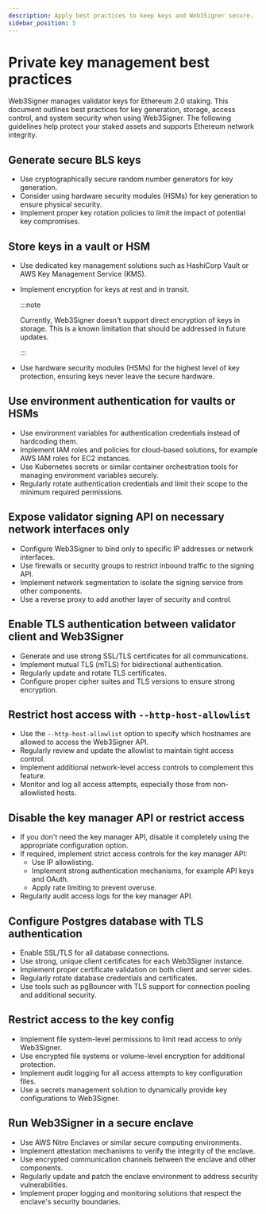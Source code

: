 ```yaml
---
description: Apply best practices to keep keys and Web3Signer secure.
sidebar_position: 5
---
```


# Private key management best practices

Web3Signer manages validator keys for Ethereum 2.0 staking. 
This document outlines best practices for key generation, storage, access control, and system security when using Web3Signer. 
The following guidelines help protect your staked assets and supports Ethereum network integrity.

## Generate secure BLS keys

- Use cryptographically secure random number generators for key generation.
- Consider using hardware security modules (HSMs) for key generation to ensure physical security.
- Implement proper key rotation policies to limit the impact of potential key compromises.

## Store keys in a vault or HSM

- Use dedicated key management solutions such as HashiCorp Vault or AWS Key Management Service (KMS).
- Implement encryption for keys at rest and in transit.

  :::note

  Currently, Web3Signer doesn't support direct encryption of keys in storage. This is a known limitation that should be addressed in future updates.

  :::

- Use hardware security modules (HSMs) for the highest level of key protection, ensuring keys never leave the secure hardware.

## Use environment authentication for vaults or HSMs

- Use environment variables for authentication credentials instead of hardcoding them.
- Implement IAM roles and policies for cloud-based solutions, for example AWS IAM roles for EC2 instances.
- Use Kubernetes secrets or similar container orchestration tools for managing environment variables securely.
- Regularly rotate authentication credentials and limit their scope to the minimum required permissions.

## Expose validator signing API on necessary network interfaces only

- Configure Web3Signer to bind only to specific IP addresses or network interfaces.
- Use firewalls or security groups to restrict inbound traffic to the signing API.
- Implement network segmentation to isolate the signing service from other components.
- Use a reverse proxy to add another layer of security and control.

## Enable TLS authentication between validator client and Web3Signer

- Generate and use strong SSL/TLS certificates for all communications.
- Implement mutual TLS (mTLS) for bidirectional authentication.
- Regularly update and rotate TLS certificates.
- Configure proper cipher suites and TLS versions to ensure strong encryption.

## Restrict host access with `--http-host-allowlist`

- Use the `--http-host-allowlist` option to specify which hostnames are allowed to access the Web3Signer API.
- Regularly review and update the allowlist to maintain tight access control.
- Implement additional network-level access controls to complement this feature.
- Monitor and log all access attempts, especially those from non-allowlisted hosts.

## Disable the key manager API or restrict access

- If you don't need the key manager API, disable it completely using the appropriate configuration option.
- If required, implement strict access controls for the key manager API:
  - Use IP allowlisting.
  - Implement strong authentication mechanisms, for example API keys and OAuth.
  - Apply rate limiting to prevent overuse.
- Regularly audit access logs for the key manager API.

## Configure Postgres database with TLS authentication

- Enable SSL/TLS for all database connections.
- Use strong, unique client certificates for each Web3Signer instance.
- Implement proper certificate validation on both client and server sides.
- Regularly rotate database credentials and certificates.
- Use tools such as pgBouncer with TLS support for connection pooling and additional security.

## Restrict access to the key config

- Implement file system-level permissions to limit read access to only Web3Signer.
- Use encrypted file systems or volume-level encryption for additional protection.
- Implement audit logging for all access attempts to key configuration files.
- Use a secrets management solution to dynamically provide key configurations to Web3Signer.

## Run Web3Signer in a secure enclave

- Use AWS Nitro Enclaves or similar secure computing environments.
- Implement attestation mechanisms to verify the integrity of the enclave.
- Use encrypted communication channels between the enclave and other components.
- Regularly update and patch the enclave environment to address security vulnerabilities.
- Implement proper logging and monitoring solutions that respect the enclave's security boundaries.
